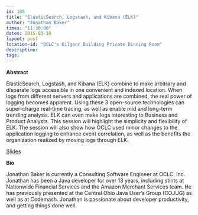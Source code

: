 ```yaml
---
id: 185
title: "ElasticSearch, Logstash, and Kibana (ELK)"
author: "Jonathan Baker"
times: "11:30:00"
dates: 2015-03-10
layout: post
location-id: "OCLC's Kilgour Building Private Dinning Room"  
description: 
tags: 
---
```

 **Abstract**

ElasticSearch, Logstash, and Kibana (ELK) combine to make arbitrary and disparate logs accessible in one convenient and indexed location. When logs from different servers and applications are combined, the real power of logging becomes apparent. Using these 3 open-source technologies can super-charge real-time tracing, as well as enable mid and long-term trending analysis. ELK can even make logs interesting to Business and Product Analysts. This session will highlight the simplicity and flexibility of ELK. The session will also show how OCLC used minor changes to the application logging to enhance event correlation, as well as the benefits the organization realized by moving logs through ELK.

[Slides](downloads/oclc-elk.pdf) &nbsp;

**Bio**

Jonathan Baker is currently a Consulting Software Engineer at OCLC, inc. Jonathan has been a Java developer for over 13 years, including stints at Nationwide Financial Services and the Amazon Merchant Services team. He has previously presented at the Central Ohio Java User’s Group (COJUG) as well as at Codemash. Jonathan is passionate about developer productivity, and getting things done well.

